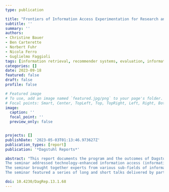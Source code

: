 ```yaml
---
type: publication

title: "Frontiers of Information Access Experimentation for Research and Education (Report from Dagstuhl Seminar 23031)"
subtitle: ''
summary: ''
authors:
- Christine Bauer
- Ben Carterette
- Norbert Fuhr
- Nicola Ferro
- Guglielmo Faggioli
tags: [information retrieval, recommender systems, evaluation, information access, experimentation, Dagstuhl]
categories: []
date: 2023-09-18
featured: false
draft: false
profile: false

# Featured image
# To use, add an image named `featured.jpg/png` to your page's folder.
# Focal points: Smart, Center, TopLeft, Top, TopRight, Left, Right, BottomLeft, Bottom, BottomRight.
image:
  caption: ''
  focal_point: ''
  preview_only: false


projects: []
publishDate: '2023-05-03T01:13:46.973627Z'
publication_types: [report]
publication: '*Dagstuhl Reports*'

abstract: "This report documents the program and the outcomes of Dagstuhl Seminar 23031 'Frontiers of Information Access Experimentation for Research and Education', which brought together 37 participants from 12 countries. 
The seminar addressed technology-enhanced information access (information retrieval, recommender systems, natural language processing) and specifically focused on developing more responsible experimental practices leading to more valid results, both for research as well as for scientific education. 
The seminar brought together experts from various sub-fields of information access, namely IR, RS, NLP, information science, and human-computer interaction to create a joint understanding of the problems and challenges presented by next generation information access systems, from both the research and the experimentation point of views, to discuss existing solutions and impediments, and to propose next steps to be pursued in the area in order to improve not also our research methods and findings but also the education of the new generation of researchers and developers. 
The seminar featured a series of long and short talks delivered by participants, who helped in setting a common ground and in letting emerge topics of interest to be explored as the main output of the seminar. This led to the definition of five groups which investigated challenges, opportunities, and next steps in the following areas: reality check, i.e. conducting real-world studies, human-machine-collaborative relevance judgment frameworks, overcoming methodological challenges in information retrieval and recommender systems through awareness and education, results-blind reviewing, and guidance for authors."

doi: 10.4230/DagRep.13.1.68
---
```

